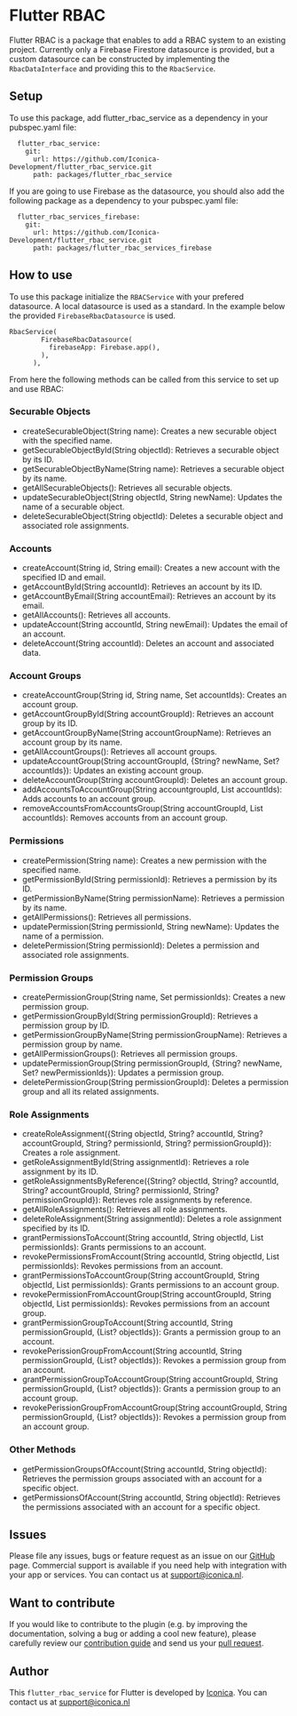 # Flutter RBAC

Flutter RBAC is a package that enables to add a RBAC system to an existing project. Currently only a Firebase Firestore datasource is provided, but a custom datasource can be constructed by implementing the `RbacDataInterface` and providing this to the `RbacService`.

## Setup
To use this package, add flutter_rbac_service as a dependency in your pubspec.yaml file:

```
  flutter_rbac_service:
    git:
      url: https://github.com/Iconica-Development/flutter_rbac_service.git
      path: packages/flutter_rbac_service
```

If you are going to use Firebase as the datasource, you should also add the following package as a dependency to your pubspec.yaml file:

```
  flutter_rbac_services_firebase:
    git:
      url: https://github.com/Iconica-Development/flutter_rbac_service.git
      path: packages/flutter_rbac_services_firebase  
```

## How to use
To use this package initialize the `RBACService` with your prefered datasource. A local datasource is used as a standard. In the example below the provided `FirebaseRbacDatasource` is used. 

```
RbacService(
        FirebaseRbacDatasource(
          firebaseApp: Firebase.app(),
        ),
      ),
```

From here the following methods can be called from this service to set up and use RBAC:

### Securable Objects
- createSecurableObject(String name): Creates a new securable object with the specified name.
- getSecurableObjectById(String objectId): Retrieves a securable object by its ID.
- getSecurableObjectByName(String name): Retrieves a securable object by its name.
- getAllSecurableObjects(): Retrieves all securable objects.
- updateSecurableObject(String objectId, String newName): Updates the name of a securable object.
- deleteSecurableObject(String objectId): Deletes a securable object and associated role assignments.

### Accounts
- createAccount(String id, String email): Creates a new account with the specified ID and email.
- getAccountById(String accountId): Retrieves an account by its ID.
- getAccountByEmail(String accountEmail): Retrieves an account by its email.
- getAllAccounts(): Retrieves all accounts.
- updateAccount(String accountId, String newEmail): Updates the email of an account.
- deleteAccount(String accountId): Deletes an account and associated data.

### Account Groups
- createAccountGroup(String id, String name, Set<String> accountIds): Creates an account group.
- getAccountGroupById(String accountGroupId): Retrieves an account group by its ID.
- getAccountGroupByName(String accountGroupName): Retrieves an account group by its name.
- getAllAccountGroups(): Retrieves all account groups.
- updateAccountGroup(String accountGroupId, {String? newName, Set<String>? accountIds}): Updates an existing account group.
- deleteAccountGroup(String accountGroupId): Deletes an account group.
- addAccountsToAccountGroup(String accountgroupId, List<String> accountIds): Adds accounts to an account group.
- removeAccountsFromAccountsGroup(String accountGroupId, List<String> accountIds): Removes accounts from an account group.

### Permissions
- createPermission(String name): Creates a new permission with the specified name.
- getPermissionById(String permissionId): Retrieves a permission by its ID.
- getPermissionByName(String permissionName): Retrieves a permission by its name.
- getAllPermissions(): Retrieves all permissions.
- updatePermission(String permissionId, String newName): Updates the name of a permission.
- deletePermission(String permissionId): Deletes a permission and associated role assignments.

### Permission Groups
- createPermissionGroup(String name, Set<String> permissionIds): Creates a new permission group.
- getPermissionGroupById(String permissionGroupId): Retrieves a permission group by ID.
- getPermissionGroupByName(String permissionGroupName): Retrieves a permission group by name.
- getAllPermissionGroups(): Retrieves all permission groups.
- updatePermissionGroup(String permissionGroupId, {String? newName, Set<String>? newPermissionIds}): Updates a permission group.
- deletePermissionGroup(String permissionGroupId): Deletes a permission group and all its related assignments.

### Role Assignments
- createRoleAssignment({String objectId, String? accountId, String? accountGroupId, String? permissionId, String? permissionGroupId}): Creates a role assignment.
- getRoleAssignmentById(String assignmentId): Retrieves a role assignment by its ID.
- getRoleAssignmentsByReference({String? objectId, String? accountId, String? accountGroupId, String? permissionId, String? permissionGroupId}): Retrieves role assignments by reference.
- getAllRoleAssignments(): Retrieves all role assignments.
- deleteRoleAssignment(String assignmentId): Deletes a role assignment specified by its ID.
- grantPermissionsToAccount(String accountId, String objectId, List<String> permissionIds): Grants permissions to an account.
- revokePermissionsFromAccount(String accountId, String objectId, List<String> permissionIds): Revokes permissions from an account.
- grantPermissionsToAccountGroup(String accountGroupId, String objectId, List<String> permissionIds): Grants permissions to an account group.
- revokePermissionFromAccountGroup(String accountGroupId, String objectId, List<String> permissionIds): Revokes permissions from an account group.
- grantPermissionGroupToAccount(String accountId, String permissionGroupId, {List<String>? objectIds}): Grants a permission group to an account.
- revokePerissionGroupFromAccount(String accountId, String permissionGroupId, {List<String>? objectIds}): Revokes a permission group from an account.
- grantPermissionGroupToAccountGroup(String accountGroupId, String permissionGroupId, {List<String>? objectIds}): Grants a permission group to an account group.
- revokePerissionGroupFromAccountGroup(String accountGroupId, String permissionGroupId, {List<String>? objectIds}): Revokes a permission group from an account group.

### Other Methods
- getPermissionGroupsOfAccount(String accountId, String objectId): Retrieves the permission groups associated with an account for a specific object.
- getPermissionsOfAccount(String accountId, String objectId): Retrieves the permissions associated with an account for a specific object. 

## Issues

Please file any issues, bugs or feature request as an issue on our [GitHub](https://github.com/Iconica-Development/flutter_rbac_service/pulls) page. Commercial support is available if you need help with integration with your app or services. You can contact us at [support@iconica.nl](mailto:support@iconica.nl).

## Want to contribute

If you would like to contribute to the plugin (e.g. by improving the documentation, solving a bug or adding a cool new feature), please carefully review our [contribution guide](../CONTRIBUTING.md) and send us your [pull request](https://github.com/Iconica-Development/flutter_rbac_service/pulls).

## Author

This `flutter_rbac_service` for Flutter is developed by [Iconica](https://iconica.nl). You can contact us at <support@iconica.nl>